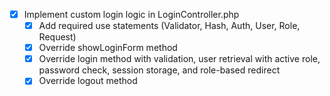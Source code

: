 - [x] Implement custom login logic in LoginController.php
  - [x] Add required use statements (Validator, Hash, Auth, User, Role, Request)
  - [x] Override showLoginForm method
  - [x] Override login method with validation, user retrieval with active role, password check, session storage, and role-based redirect
  - [x] Override logout method
